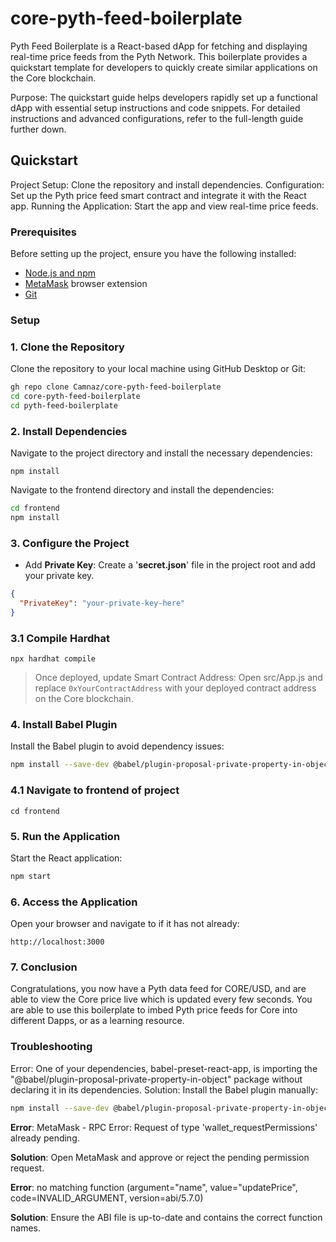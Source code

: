 # core-pyth-feed-boilerplate

Pyth Feed Boilerplate is a React-based dApp for fetching and displaying real-time price feeds from the Pyth Network. This boilerplate provides a quickstart template for developers to quickly create similar applications on the Core blockchain.

Purpose: The quickstart guide helps developers rapidly set up a functional dApp with essential setup instructions and code snippets. For detailed instructions and advanced configurations, refer to the full-length guide further down.

## Quickstart

Project Setup: Clone the repository and install dependencies.
Configuration: Set up the Pyth price feed smart contract and integrate it with the React app.
Running the Application: Start the app and view real-time price feeds.

### Prerequisites

Before setting up the project, ensure you have the following installed:

- [Node.js and npm](https://nodejs.org/en/download/)
- [MetaMask](https://metamask.io/download.html) browser extension
- [Git](https://git-scm.com/downloads)

### Setup

### 1. Clone the Repository

Clone the repository to your local machine using GitHub Desktop or Git:

```zsh
gh repo clone Camnaz/core-pyth-feed-boilerplate
cd core-pyth-feed-boilerplate
cd pyth-feed-boilerplate
```

### 2. Install Dependencies
Navigate to the project directory and install the necessary dependencies:

```
npm install
```
Navigate to the frontend directory and install the dependencies:

```zsh
cd frontend
npm install
```

### 3. Configure the Project

- Add **Private Key**: Create a '**secret.json**' file in the project root and add your private key.

```json
{
  "PrivateKey": "your-private-key-here"
}
```
### 3.1 Compile Hardhat

```
npx hardhat compile
```

>Once deployed, update Smart Contract Address: Open src/App.js and replace `0xYourContractAddress` with your deployed contract address on the Core blockchain.

### 4. Install Babel Plugin
Install the Babel plugin to avoid dependency issues:

```zsh
npm install --save-dev @babel/plugin-proposal-private-property-in-object
```
### 4.1 Navigate to frontend of project

```
cd frontend
```

### 5. Run the Application
Start the React application:

```zsh
npm start
```

### 6. Access the Application
Open your browser and navigate to if it has not already:

```arduino
http://localhost:3000
```
### 7. Conclusion

Congratulations, you now have a Pyth data feed for CORE/USD, and are able to view the Core price live which is updated every few seconds. 
You are able to use this boilerplate to imbed Pyth price feeds for Core into different Dapps, or as a learning resource.

### Troubleshooting
Error: One of your dependencies, babel-preset-react-app, is importing the "@babel/plugin-proposal-private-property-in-object" package without declaring it in its dependencies.
Solution: Install the Babel plugin manually:

```zsh
npm install --save-dev @babel/plugin-proposal-private-property-in-object
```

**Error**: MetaMask - RPC Error: Request of type 'wallet_requestPermissions' already pending.

**Solution**: Open MetaMask and approve or reject the pending permission request.

**Error**: no matching function (argument="name", value="updatePrice", code=INVALID_ARGUMENT, version=abi/5.7.0)

**Solution**: Ensure the ABI file is up-to-date and contains the correct function names.
